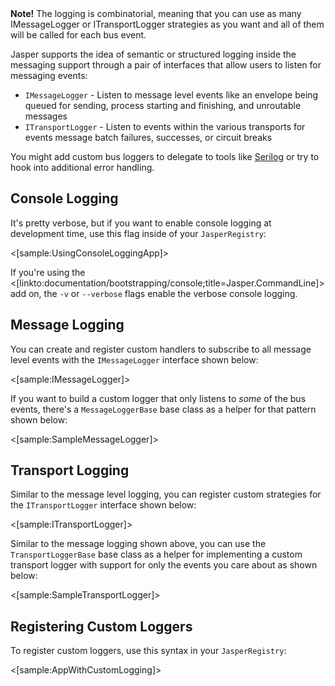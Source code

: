 <!--title: Customizing Message Logging -->

<div class="alert alert-success"><b>Note!</b> The logging is combinatorial, meaning that you can use as many IMessageLogger or ITransportLogger strategies as you want and all of them will be called for each bus event.</div>

Jasper supports the idea of semantic or structured logging inside the messaging support through a pair of interfaces
that allow users to listen for messaging events:

* `IMessageLogger` - Listen to message level events like an envelope being queued for sending, process starting and finishing, and unroutable messages
* `ITransportLogger` - Listen to events within the various transports for events message batch failures, successes, or circuit breaks


You might add custom bus loggers to delegate to tools like [Serilog](https://serilog.net/) or try to hook into additional error handling.


## Console Logging

It's pretty verbose, but if you want to enable console logging at development time, use this flag inside of your `JasperRegistry`:

<[sample:UsingConsoleLoggingApp]>

If you're using the <[linkto:documentation/bootstrapping/console;title=Jasper.CommandLine]> add on, the `-v` or `--verbose` flags enable
the verbose console logging.

## Message Logging

You can create and register custom handlers to subscribe to all message level events with the `IMessageLogger` interface shown below:

<[sample:IMessageLogger]>

If you want to build a custom logger that only listens to *some* of the bus events, there's a `MessageLoggerBase` base class as a helper
for that pattern shown below:

<[sample:SampleMessageLogger]>


## Transport Logging

Similar to the message level logging, you can register custom strategies for the `ITransportLogger` interface shown below:

<[sample:ITransportLogger]>

Similar to the message logging shown above, you can use the `TransportLoggerBase` base class as a helper for implementing a custom
transport logger with support for only the events you care about as shown below:

<[sample:SampleTransportLogger]>

## Registering Custom Loggers


To register custom loggers, use this syntax in your `JasperRegistry`:

<[sample:AppWithCustomLogging]>







